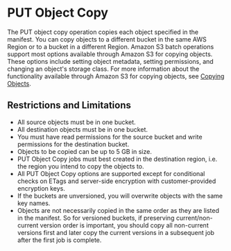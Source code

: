 # PUT Object Copy<a name="batch-ops-copy-object"></a>

The PUT object copy operation copies each object specified in the manifest\. You can copy objects to a different bucket in the same AWS Region or to a bucket in a different Region\. Amazon S3 batch operations support most options available through Amazon S3 for copying objects\. These options include setting object metadata, setting permissions, and changing an object's storage class\. For more information about the functionality available through Amazon S3 for copying objects, see [Copying Objects](CopyingObjectsExamples.md)\. 

## Restrictions and Limitations<a name="batch-ops-copy-object-restrictions"></a>
+ All source objects must be in one bucket\.
+ All destination objects must be in one bucket\.
+ You must have read permissions for the source bucket and write permissions for the destination bucket\.
+ Objects to be copied can be up to 5 GB in size\.
+ PUT Object Copy jobs must best created in the destination region, i\.e\. the region you intend to copy the objects to\.
+ All PUT Object Copy options are supported except for conditional checks on ETags and server\-side encryption with customer\-provided encryption keys\.
+ If the buckets are unversioned, you will overwrite objects with the same key names\.
+ Objects are not necessarily copied in the same order as they are listed in the manifest\. So for versioned buckets, if preserving current/non\-current version order is important, you should copy all non\-current versions first and later copy the current versions in a subsequent job after the first job is complete\.